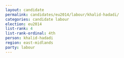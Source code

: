 ```yaml
---
layout: candidate
permalink: candidates/eu2014/labour/khalid-hadadi/
categories: candidate labour
election: eu2014
list-rank: 4
list-rank-ordinal: 4th
person: khalid-hadadi
region: east-midlands
party: labour
---
```

